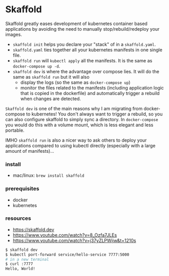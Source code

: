 # Skaffold

Skaffold greatly eases development of kubernetes container based applications by
avoiding the need to manually stop/rebuild/redeploy your images.
* `skaffold init` helps you declare your "stack" of in a `skaffold.yaml`.
* `skaffold.yaml` ties together all your kubernetes manifests in one single file.
* `skaffold run` will `kubectl apply` all the manifests. It is the same as `docker-compose up -d`.
* `skaffold dev` is where the advantage over compose lies. It will do the same as `skaffold run` but it will also
   - display the logs (so the same as `docker-compose up`)
   - monitor the files related to the manifests (including application logic that is copied in the dockerfile)
   and automatically trigger a rebuild when changes are detected.

`Skaffold dev` is one of the main reasons why I am migrating from docker-compose to kubernetes! You don't always want to trigger a rebuild, so you can also configure skaffold to simply sync a directory. In `docker-compose` you would do this with a volume mount, which is less elegant and less portable.

IMHO `skaffold run` is also a nicer way to ask others to deploy your applications compared to using kubectl directly (especially with a large amount of manifests)...

### install

* mac/linux: `brew install skaffold`


### prerequisites

* docker
* kubernetes

### resources
* https://skaffold.dev
* https://www.youtube.com/watch?v=8_Ozfa7JLEs
* https://www.youtube.com/watch?v=j37yZLPWijw&t=1210s

```bash
$ skaffold dev
$ kubectl port-forward service/hello-service 7777:5000
# in a new terminal
$ curl :7777
Hello, World!
```